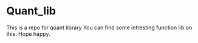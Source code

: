 # Quant_lib
This is a repo for quant library
You can find some intresting function lib on this.
Hope happy.
